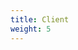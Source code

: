 ```yaml
---
title: Client
weight: 5
---
```


<!--add blocks of content here to add more sections to the community page -->
